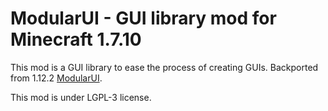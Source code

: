 # ModularUI - GUI library mod for Minecraft 1.7.10

This mod is a GUI library to ease the process of creating GUIs. Backported from 1.12.2 [ModularUI](https://github.com/CleanroomMC/ModularUI).

This mod is under LGPL-3 license.
